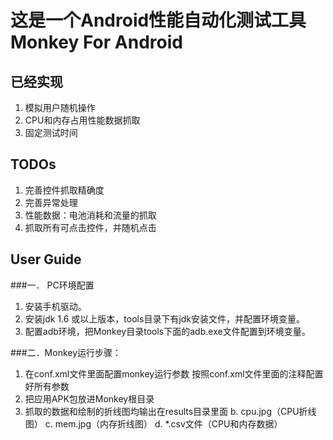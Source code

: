 这是一个Android性能自动化测试工具Monkey For Android
=================================================

已经实现
--------
1. 模拟用户随机操作
2. CPU和内存占用性能数据抓取
3. 固定测试时间

TODOs
-------
1. 完善控件抓取精确度
2. 完善异常处理
3. 性能数据：电池消耗和流量的抓取
4. 抓取所有可点击控件，并随机点击

User Guide
----------
###一． PC环境配置
1. 安装手机驱动。
2. 安装jdk 1.6 或以上版本，tools目录下有jdk安装文件，并配置环境变量。
3. 配置adb环境，把Monkey目录tools下面的adb.exe文件配置到环境变量。

###二．Monkey运行步骤：
1. 在conf.xml文件里面配置monkey运行参数
   按照conf.xml文件里面的注释配置好所有参数
2. 把应用APK包放进Monkey根目录
3. 抓取的数据和绘制的折线图均输出在results目录里面
   b. cpu.jpg（CPU折线图）
   c. mem.jpg（内存折线图）
   d. *.csv文件（CPU和内存数据）
